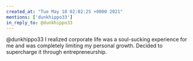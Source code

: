 ```yaml
---
created_at: "Tue May 18 02:02:25 +0000 2021"
mentions: ['dunkhippo33']
in_reply_to: @dunkhippo33
---
```


@dunkhippo33 I realized corporate life was a soul-sucking experience for me and was completely limiting my personal growth. Decided to supercharge it through entrepreneurship.